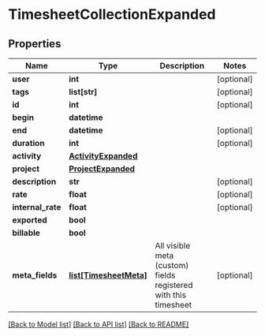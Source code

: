 # TimesheetCollectionExpanded

## Properties
Name | Type | Description | Notes
------------ | ------------- | ------------- | -------------
**user** | **int** |  | [optional] 
**tags** | **list[str]** |  | [optional] 
**id** | **int** |  | [optional] 
**begin** | **datetime** |  | 
**end** | **datetime** |  | [optional] 
**duration** | **int** |  | [optional] 
**activity** | [**ActivityExpanded**](ActivityExpanded.md) |  | 
**project** | [**ProjectExpanded**](ProjectExpanded.md) |  | 
**description** | **str** |  | [optional] 
**rate** | **float** |  | [optional] 
**internal_rate** | **float** |  | [optional] 
**exported** | **bool** |  | 
**billable** | **bool** |  | 
**meta_fields** | [**list[TimesheetMeta]**](TimesheetMeta.md) | All visible meta (custom) fields registered with this timesheet | [optional] 

[[Back to Model list]](../README.md#documentation-for-models) [[Back to API list]](../README.md#documentation-for-api-endpoints) [[Back to README]](../README.md)

